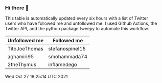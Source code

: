 ### Hi there 👋

This table is automatically updated every six hours with a list of Twitter users who have followed me and unfollowed me. I used Github Actions, the Twitter API, and the python package tweepy to automate this workflow.

| Unfollowed me |  Followed me |
| --- | --- |
|TitoJoeThomas|stefanospinel15|
|aghamiri95|smohammada74|
|2theThymus|inflamedego|
Wed Oct 27 18:25:14 UTC 2021
